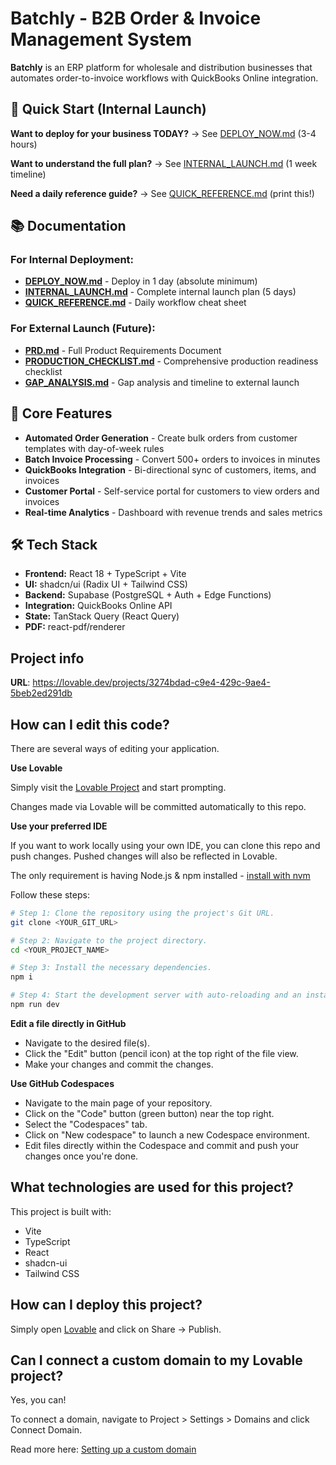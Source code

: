 # Batchly - B2B Order & Invoice Management System

**Batchly** is an ERP platform for wholesale and distribution businesses that automates order-to-invoice workflows with QuickBooks Online integration.

## 🚀 Quick Start (Internal Launch)

**Want to deploy for your business TODAY?** → See [DEPLOY_NOW.md](./DEPLOY_NOW.md) (3-4 hours)

**Want to understand the full plan?** → See [INTERNAL_LAUNCH.md](./INTERNAL_LAUNCH.md) (1 week timeline)

**Need a daily reference guide?** → See [QUICK_REFERENCE.md](./QUICK_REFERENCE.md) (print this!)

## 📚 Documentation

### For Internal Deployment:
- **[DEPLOY_NOW.md](./DEPLOY_NOW.md)** - Deploy in 1 day (absolute minimum)
- **[INTERNAL_LAUNCH.md](./INTERNAL_LAUNCH.md)** - Complete internal launch plan (5 days)
- **[QUICK_REFERENCE.md](./QUICK_REFERENCE.md)** - Daily workflow cheat sheet

### For External Launch (Future):
- **[PRD.md](./PRD.md)** - Full Product Requirements Document
- **[PRODUCTION_CHECKLIST.md](./PRODUCTION_CHECKLIST.md)** - Comprehensive production readiness checklist
- **[GAP_ANALYSIS.md](./GAP_ANALYSIS.md)** - Gap analysis and timeline to external launch

## 🎯 Core Features

- **Automated Order Generation** - Create bulk orders from customer templates with day-of-week rules
- **Batch Invoice Processing** - Convert 500+ orders to invoices in minutes
- **QuickBooks Integration** - Bi-directional sync of customers, items, and invoices
- **Customer Portal** - Self-service portal for customers to view orders and invoices
- **Real-time Analytics** - Dashboard with revenue trends and sales metrics

## 🛠️ Tech Stack

- **Frontend:** React 18 + TypeScript + Vite
- **UI:** shadcn/ui (Radix UI + Tailwind CSS)
- **Backend:** Supabase (PostgreSQL + Auth + Edge Functions)
- **Integration:** QuickBooks Online API
- **State:** TanStack Query (React Query)
- **PDF:** react-pdf/renderer

## Project info

**URL**: https://lovable.dev/projects/3274bdad-c9e4-429c-9ae4-5beb2ed291db

## How can I edit this code?

There are several ways of editing your application.

**Use Lovable**

Simply visit the [Lovable Project](https://lovable.dev/projects/3274bdad-c9e4-429c-9ae4-5beb2ed291db) and start prompting.

Changes made via Lovable will be committed automatically to this repo.

**Use your preferred IDE**

If you want to work locally using your own IDE, you can clone this repo and push changes. Pushed changes will also be reflected in Lovable.

The only requirement is having Node.js & npm installed - [install with nvm](https://github.com/nvm-sh/nvm#installing-and-updating)

Follow these steps:

```sh
# Step 1: Clone the repository using the project's Git URL.
git clone <YOUR_GIT_URL>

# Step 2: Navigate to the project directory.
cd <YOUR_PROJECT_NAME>

# Step 3: Install the necessary dependencies.
npm i

# Step 4: Start the development server with auto-reloading and an instant preview.
npm run dev
```

**Edit a file directly in GitHub**

- Navigate to the desired file(s).
- Click the "Edit" button (pencil icon) at the top right of the file view.
- Make your changes and commit the changes.

**Use GitHub Codespaces**

- Navigate to the main page of your repository.
- Click on the "Code" button (green button) near the top right.
- Select the "Codespaces" tab.
- Click on "New codespace" to launch a new Codespace environment.
- Edit files directly within the Codespace and commit and push your changes once you're done.

## What technologies are used for this project?

This project is built with:

- Vite
- TypeScript
- React
- shadcn-ui
- Tailwind CSS

## How can I deploy this project?

Simply open [Lovable](https://lovable.dev/projects/3274bdad-c9e4-429c-9ae4-5beb2ed291db) and click on Share -> Publish.

## Can I connect a custom domain to my Lovable project?

Yes, you can!

To connect a domain, navigate to Project > Settings > Domains and click Connect Domain.

Read more here: [Setting up a custom domain](https://docs.lovable.dev/tips-tricks/custom-domain#step-by-step-guide)
